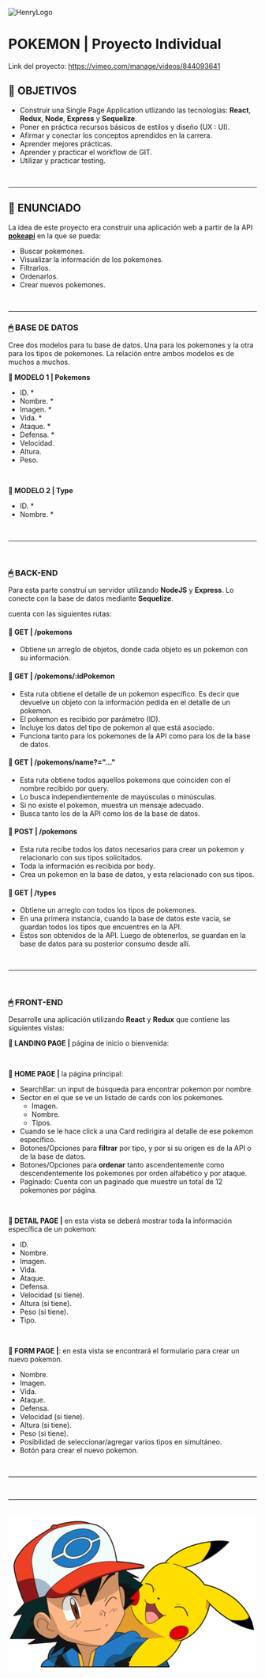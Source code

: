 ![HenryLogo](https://d31uz8lwfmyn8g.cloudfront.net/Assets/logo-henry-white-lg.png)

# **POKEMON** | Proyecto Individual

Link del proyecto: https://vimeo.com/manage/videos/844093641

## **📌 OBJETIVOS**

-  Construir una Single Page Application utlizando las tecnologías: **React**, **Redux**, **Node**, **Express** y **Sequelize**.
-  Poner en práctica recursos básicos de estilos y diseño (UX : UI).
-  Afirmar y conectar los conceptos aprendidos en la carrera.
-  Aprender mejores prácticas.
-  Aprender y practicar el workflow de GIT.
-  Utilizar y practicar testing.

<br />

---

## **📖 ENUNCIADO**

La idea de este proyecto era construir una aplicación web a partir de la API [**pokeapi**](https://pokeapi.co/) en la que se pueda:

-  Buscar pokemones.
-  Visualizar la información de los pokemones.
-  Filtrarlos.
-  Ordenarlos.
-  Crear nuevos pokemones.

<br />

---

### **🖱 BASE DE DATOS**

Cree dos modelos para tu base de datos. Una para los pokemones y la otra para los tipos de pokemones. La relación entre ambos modelos es de muchos a muchos.

**📍 MODELO 1 | Pokemons**

-  ID. \*
-  Nombre. \*
-  Imagen. \*
-  Vida. \*
-  Ataque. \*
-  Defensa. \*
-  Velocidad.
-  Altura.
-  Peso.

<br />

**📍 MODELO 2 | Type**

-  ID. \*
-  Nombre. \*

<br />

---

<br />

### **🖱 BACK-END**

Para esta parte construí un servidor utilizando **NodeJS** y **Express**. Lo conecte con la base de datos mediante **Sequelize**.

cuenta con las siguientes rutas:

#### **📍 GET | /pokemons**

-  Obtiene un arreglo de objetos, donde cada objeto es un pokemon con su información.

#### **📍 GET | /pokemons/:idPokemon**

-  Esta ruta obtiene el detalle de un pokemon específico. Es decir que devuelve un objeto con la información pedida en el detalle de un pokemon.
-  El pokemon es recibido por parámetro (ID).
-  Incluye los datos del tipo de pokemon al que está asociado.
-  Funciona tanto para los pokemones de la API como para los de la base de datos.

#### **📍 GET | /pokemons/name?="..."**

-  Esta ruta obtiene todos aquellos pokemons que coinciden con el nombre recibido por query.
-  Lo busca independientemente de mayúsculas o minúsculas.
-  Si no existe el pokemon, muestra un mensaje adecuado.
-  Busca tanto los de la API como los de la base de datos.

#### **📍 POST | /pokemons**

-  Esta ruta recibe todos los datos necesarios para crear un pokemon y relacionarlo con sus tipos solicitados.
-  Toda la información es recibida por body.
-  Crea un pokemon en la base de datos, y esta relacionado con sus tipos.

#### **📍 GET | /types**

-  Obtiene un arreglo con todos los tipos de pokemones.
-  En una primera instancia, cuando la base de datos este vacía, se guardan todos los tipos que encuentres en la API.
-  Estos son obtenidos de la API. Luego de obtenerlos, se guardan en la base de datos para su posterior consumo desde allí.

<br />

---

<br />

### **🖱 FRONT-END**

Desarrolle una aplicación utilizando **React** y **Redux** que contiene las siguientes vistas:

**📍 LANDING PAGE |** página de inicio o bienvenida:

<br />

**📍 HOME PAGE |** la página principal:

-  SearchBar: un input de búsqueda para encontrar pokemon por nombre.
-  Sector en el que se ve un listado de cards con los pokemones.
   -  Imagen.
   -  Nombre.
   -  Tipos.
-  Cuando se le hace click a una Card redirigira al detalle de ese pokemon específico.
-  Botones/Opciones para **filtrar** por tipo, y por si su origen es de la API o de la base de datos.
-  Botones/Opciones para **ordenar** tanto ascendentemente como descendentemente los pokemones por orden alfabético y por ataque.
-  Paginado: Cuenta con un paginado que muestre un total de 12 pokemones por página.

<br />

**📍 DETAIL PAGE |** en esta vista se deberá mostrar toda la información específica de un pokemon:

-  ID.
-  Nombre.
-  Imagen.
-  Vida.
-  Ataque.
-  Defensa.
-  Velocidad (si tiene).
-  Altura (si tiene).
-  Peso (si tiene).
-  Tipo.

<br />

**📍 FORM PAGE |**: en esta vista se encontrará el formulario para crear un nuevo pokemon.

-  Nombre.
-  Imagen.
-  Vida.
-  Ataque.
-  Defensa.
-  Velocidad (si tiene).
-  Altura (si tiene).
-  Peso (si tiene).
-  Posibilidad de seleccionar/agregar varios tipos en simultáneo.
-  Botón para crear el nuevo pokemon.

<br />

---

<br />

---

<br />

<img src="./pokemon.png" alt="" />
